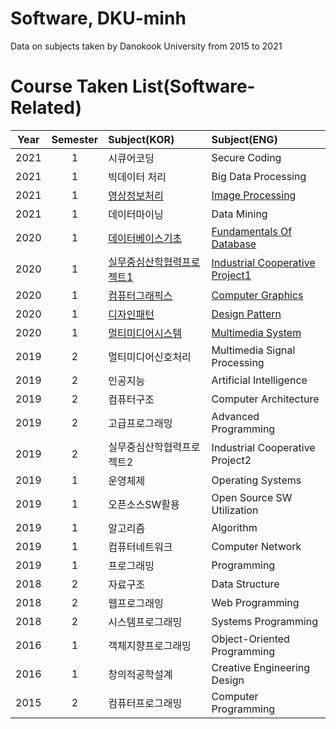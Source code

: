 # Software, DKU-minh
Data on subjects taken by Danokook University from 2015 to 2021

# Course Taken List(Software-Related)

 Year |  Semester | Subject(KOR) | Subject(ENG) 
 :---: | :---: | :--- | :--- 
2021 | 1 | 시큐어코딩 | Secure Coding 
2021 | 1 | 빅데이터 처리 | Big Data Processing 
2021 | 1 | [영상정보처리](https://github.com/m1nnh/DKU-minh/tree/master/영상정보처리) | [Image Processing](https://github.com/m1nnh/DKU-minh/tree/master/영상정보처리) 
2021 | 1 | 데이터마이닝 | Data Mining 
2020 | 1 | [데이터베이스기초](https://github.com/m1nnh/DKU-minh/tree/master/데이터베이스) | [Fundamentals Of Database](https://github.com/m1nnh/DKU-minh/tree/master/데이터베이스) 
2020 | 1 | [실무중심산학협력프로젝트1](https://github.com/m1nnh/LookForClothes) | [Industrial Cooperative Project1](https://github.com/m1nnh/LookForClothes) 
2020 | 1 | [컴퓨터그래픽스](https://github.com/m1nnh/DKU-minh/tree/master/컴퓨터그래픽스) | [Computer Graphics](https://github.com/m1nnh/DKU-minh/tree/master/컴퓨터그래픽스) 
2020 | 1 | [디자인패턴](https://github.com/m1nnh/DKU-minh/tree/master/디자인패턴) | [Design Pattern](https://github.com/m1nnh/DKU-minh/tree/master/디자인패턴) 
2020 | 1 | [멀티미디어시스템](https://github.com/m1nnh/DKU-minh/tree/master/멀티미디어시스템) | [Multimedia System](https://github.com/m1nnh/DKU-minh/tree/master/멀티미디어시스템) 
2019 | 2 | 멀티미디어신호처리 | Multimedia Signal Processing 
2019 | 2 | 인공지능 | Artificial Intelligence 
2019 | 2 | 컴퓨터구조 | Computer Architecture 
2019 | 2 | 고급프로그래밍 | Advanced Programming 
2019 | 2 | 실무중심산학협력프로젝트2 | Industrial Cooperative Project2 
2019 | 1 | 운영체제 | Operating Systems 
2019 | 1 | 오픈소스SW활용 | Open Source SW Utilization 
2019 | 1 | 알고리즘 | Algorithm 
2019 | 1 | 컴퓨터네트워크 | Computer Network 
2019 | 1 | 프로그래밍 | Programming 
2018 | 2 | 자료구조 | Data Structure 
2018 | 2 | 웹프로그래밍 | Web Programming 
2018 | 2 | 시스템프로그래밍 | Systems Programming 
2016 | 1 | 객체지향프로그래밍 | Object-Oriented Programming 
2016 | 1 | 창의적공학설계 | Creative Engineering Design 
2015 | 2 | 컴퓨터프로그래밍 | Computer Programming 

